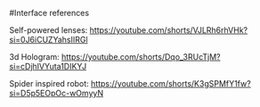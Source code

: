 #Interface references

Self-powered lenses: https://youtube.com/shorts/VJLRh6rhVHk?si=0J6iCUZYahsIIRGl

3d Hologram: https://youtube.com/shorts/Dqo_3RUcTjM?si=cDjhIVYuta1DIKYJ

Spider inspired robot: https://youtube.com/shorts/K3gSPMfY1fw?si=D5p5EOpOc-wOmyyN
